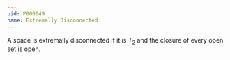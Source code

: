 ```yaml
---
uid: P000049
name: Extremally Disconnected
---
```

A space is extremally disconnected if it is $T_2$ and the closure of every open set is open.

